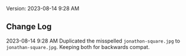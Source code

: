 Version: 2023-08-14 9:28 AM

## Change Log

2023-08-14 9:28 AM
Duplicated the misspelled `jonathon-square.jpg` to `jonathan-square.jpg`.  Keeping both for backwards compat.
